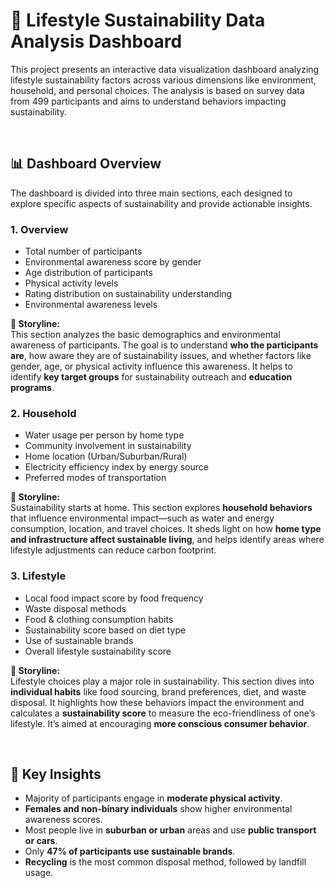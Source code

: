 # 🌱 Lifestyle Sustainability Data Analysis Dashboard

This project presents an interactive data visualization dashboard analyzing lifestyle sustainability factors across various dimensions like environment, household, and personal choices. The analysis is based on survey data from 499 participants and aims to understand behaviors impacting sustainability.

<br/>

## 📊 Dashboard Overview

The dashboard is divided into three main sections, each designed to explore specific aspects of sustainability and provide actionable insights.

### 1. **Overview**
- Total number of participants
- Environmental awareness score by gender
- Age distribution of participants
- Physical activity levels
- Rating distribution on sustainability understanding
- Environmental awareness levels 

**📖 Storyline:**  
This section analyzes the basic demographics and environmental awareness of participants. The goal is to understand **who the participants are**, how aware they are of sustainability issues, and whether factors like gender, age, or physical activity influence this awareness. It helps to identify **key target groups** for sustainability outreach and **education programs**.



### 2. **Household**
- Water usage per person by home type
- Community involvement in sustainability
- Home location (Urban/Suburban/Rural)
- Electricity efficiency index by energy source
- Preferred modes of transportation

**📖 Storyline:**  
Sustainability starts at home. This section explores **household behaviors** that influence environmental impact—such as water and energy consumption, location, and travel choices. It sheds light on how **home type and infrastructure affect sustainable living**, and helps identify areas where lifestyle adjustments can reduce carbon footprint.



### 3. **Lifestyle**
- Local food impact score by food frequency
- Waste disposal methods
- Food & clothing consumption habits
- Sustainability score based on diet type
- Use of sustainable brands
- Overall lifestyle sustainability score

**📖 Storyline:**  
Lifestyle choices play a major role in sustainability. This section dives into **individual habits** like food sourcing, brand preferences, diet, and waste disposal. It highlights how these behaviors impact the environment and calculates a **sustainability score** to measure the eco-friendliness of one’s lifestyle. It’s aimed at encouraging **more conscious consumer behavior**.



<br/>

## 📌 Key Insights

- Majority of participants engage in **moderate physical activity**.
- **Females and non-binary individuals** show higher environmental awareness scores.
- Most people live in **suburban or urban** areas and use **public transport or cars**.
- Only **47% of participants use sustainable brands**.
- **Recycling** is the most common disposal method, followed by landfill usage.




